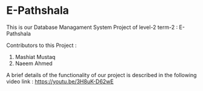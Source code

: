 # E-Pathshala

This is our Database Managament System Project of level-2 term-2 : E-Pathshala 

Contributors to this Project :
1. Mashiat Mustaq
2. Naeem Ahmed

A brief details of the functionality of our project is described in the following video link :
https://youtu.be/3H8uK-D62wE
